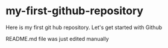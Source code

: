 # my-first-github-repository
Here is my first git hub repository. Let's get started with Github

README.md file was just edited manually

